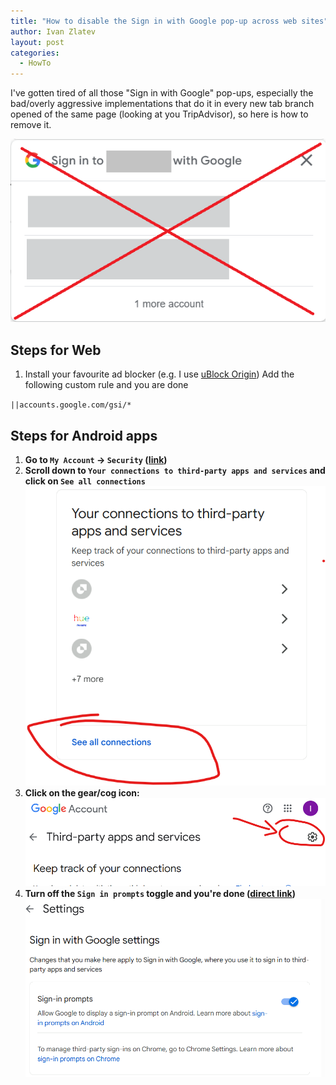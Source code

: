 ```yaml
---
title: "How to disable the Sign in with Google pop-up across web sites"
author: Ivan Zlatev
layout: post
categories:
  - HowTo
---
```


I've gotten tired of all those "Sign in with Google" pop-ups, especially the bad/overly aggressive implementations that do it in every new tab branch opened of the same page (looking at you TripAdvisor), so here is how to remove it.

![bye bye](/content/2024-11-13-how-to-disable-google-sign-in-popup-on-sites/image-3.png)

## Steps for Web

1. Install your favourite ad blocker (e.g. I use [uBlock Origin](https://ublockorigin.com/)) Add the following custom rule and you are done

`||accounts.google.com/gsi/*`

## Steps for Android apps
1. **Go to `My Account` -> `Security` ([link](https://myaccount.google.com/security))**
2. **Scroll down to `Your connections to third-party apps and services` and click on `See all connections`**
  ![connections bit](/content/2024-11-13-how-to-disable-google-sign-in-popup-on-sites/image-2.png)
3. **Click on the gear/cog icon:**
    ![cog image](/content/2024-11-13-how-to-disable-google-sign-in-popup-on-sites/image-1.png)
4. **Turn off the `Sign in prompts` toggle and you're done ([direct link](https://myaccount.google.com/connections/settings))**
    ![toggle](/content/2024-11-13-how-to-disable-google-sign-in-popup-on-sites/image.png)